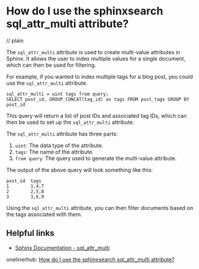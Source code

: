 # How do I use the sphinxsearch sql_attr_multi attribute?
// plain

The `sql_attr_multi` attribute is used to create multi-value attributes in Sphinx. It allows the user to index multiple values for a single document, which can then be used for filtering.

For example, if you wanted to index multiple tags for a blog post, you could use the `sql_attr_multi` attribute.

```
sql_attr_multi = uint tags from query;
SELECT post_id, GROUP_CONCAT(tag_id) as tags FROM post_tags GROUP BY post_id
```

This query will return a list of post IDs and associated tag IDs, which can then be used to set up the `sql_attr_multi` attribute.

The `sql_attr_multi` attribute has three parts:
1. `uint`: The data type of the attribute.
2. `tags`: The name of the attribute.
3. `from query`: The query used to generate the multi-value attribute.

The output of the above query will look something like this:

```
post_id  tags
1        1,4,7
2        2,5,8
3        3,6,9
```

Using the `sql_attr_multi` attribute, you can then filter documents based on the tags associated with them.

## Helpful links
- [Sphinx Documentation - sql_attr_multi](http://sphinxsearch.com/docs/current.html#conf-sql-attr-multi)

onelinerhub: [How do I use the sphinxsearch sql_attr_multi attribute?](https://onelinerhub.com/sphinxsearch/how-do-i-use-the-sphinxsearch-sql-attr-multi-attribute)